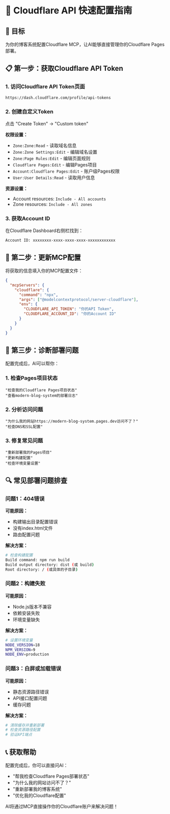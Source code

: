 # 🔧 Cloudflare API 快速配置指南

## 🎯 目标
为你的博客系统配置Cloudflare MCP，让AI能够直接管理你的Cloudflare Pages部署。

## 📋 第一步：获取Cloudflare API Token

### 1. 访问Cloudflare API Token页面
```
https://dash.cloudflare.com/profile/api-tokens
```

### 2. 创建自定义Token
点击 "Create Token" → "Custom token"

**权限设置：**
- `Zone:Zone:Read` - 读取域名信息
- `Zone:Zone Settings:Edit` - 编辑域名设置  
- `Zone:Page Rules:Edit` - 编辑页面规则
- `Cloudflare Pages:Edit` - 编辑Pages项目
- `Account:Cloudflare Pages:Edit` - 账户级Pages权限
- `User:User Details:Read` - 读取用户信息

**资源设置：**
- Account resources: `Include - All accounts`
- Zone resources: `Include - All zones`

### 3. 获取Account ID
在Cloudflare Dashboard右侧栏找到：
```
Account ID: xxxxxxxx-xxxx-xxxx-xxxx-xxxxxxxxxxxx
```

## 🔄 第二步：更新MCP配置

将获取的信息填入你的MCP配置文件：

```json
{
  "mcpServers": {
    "cloudflare": {
      "command": "npx",
      "args": ["@modelcontextprotocol/server-cloudflare"],
      "env": {
        "CLOUDFLARE_API_TOKEN": "你的API Token",
        "CLOUDFLARE_ACCOUNT_ID": "你的Account ID"
      }
    }
  }
}
```

## 🚀 第三步：诊断部署问题

配置完成后，AI可以帮你：

### 1. 检查Pages项目状态
```
"检查我的Cloudflare Pages项目状态"
"查看modern-blog-system的部署日志"
```

### 2. 分析访问问题
```
"为什么我的网站https://modern-blog-system.pages.dev访问不了？"
"检查DNS和SSL配置"
```

### 3. 修复常见问题
```
"重新部署我的Pages项目"
"更新构建配置"
"检查环境变量设置"
```

## 🔍 常见部署问题排查

### 问题1：404错误
**可能原因：**
- 构建输出目录配置错误
- 没有index.html文件
- 路由配置问题

**解决方案：**
```bash
# 检查构建配置
Build command: npm run build
Build output directory: dist (或 build)
Root directory: / (或具体的子目录)
```

### 问题2：构建失败
**可能原因：**
- Node.js版本不兼容
- 依赖安装失败
- 环境变量缺失

**解决方案：**
```bash
# 设置环境变量
NODE_VERSION=18
NPM_VERSION=9
NODE_ENV=production
```

### 问题3：白屏或加载错误
**可能原因：**
- 静态资源路径错误
- API接口配置问题
- 缓存问题

**解决方案：**
```bash
# 清除缓存并重新部署
# 检查资源路径配置
# 验证API端点
```

## 📞 获取帮助

配置完成后，你可以直接问AI：
- "帮我检查Cloudflare Pages部署状态"
- "为什么我的网站访问不了？"
- "重新部署我的博客系统"
- "优化我的Cloudflare配置"

AI将通过MCP直接操作你的Cloudflare账户来解决问题！ 